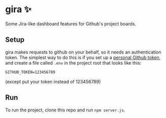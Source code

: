 # gira ✨

Some Jira-like dashboard features for Github's project boards.

## Setup

gira makes requests to github on your behalf, so it needs an authentication token. The simplest way to do this is if you set up a [personal Github token](https://help.github.com/en/articles/creating-a-personal-access-token-for-the-command-line), and create a file called `.env` in the project root that looks like this:

```
GITHUB_TOKEN=123456789
```

(except put your token instead of 123456789)

## Run

To run the project, clone this repo and run `npm server.js`.
